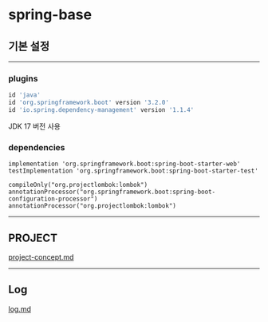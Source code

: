 # spring-base

## 기본 설정

---
### plugins
```groovy
id 'java'
id 'org.springframework.boot' version '3.2.0'
id 'io.spring.dependency-management' version '1.1.4'
```
JDK 17 버전 사용

### dependencies
```dependencies
implementation 'org.springframework.boot:spring-boot-starter-web'
testImplementation 'org.springframework.boot:spring-boot-starter-test'

compileOnly("org.projectlombok:lombok")
annotationProcessor("org.springframework.boot:spring-boot-configuration-processor")
annotationProcessor("org.projectlombok:lombok")
```

---

## PROJECT
[project-concept.md](document%2Fproject-concept.md)

---
## Log
[log.md](document%2Flog.md)